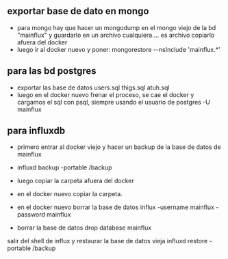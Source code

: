 ## exportar base de dato en mongo
* para mongo hay que hacer un mongodump en el mongo viejo de la bd "mainflux" y guardarlo en un archivo cualquiera.... es archivo copiarlo afuera del docker
* luego ir al docker nuevo y poner: mongorestore --nsInclude 'mainflux.*' 

## para las bd postgres 
* exportar las base de datos users.sql thigs.sql atuh.sql
* luego en el docker nuevo frenar el proceso, se cae el docker y cargamos el sql con psql, siempre usando el usuario de postgres -U mainflux


## para influxdb
* primero entrar al docker viejo y hacer un backup de la base de datos de mainflux
* influxd backup -portable /backup
* luego copiar la carpeta afuera del docker
* en el docker nuevo copiar la carpeta.
* en el docker nuevo borrar la base de datos 
influx -username mainflux -password mainflux

* borrar la base de datos 
drop database mainflux

salir del shell de influx
y restaurar la base de datos vieja
influxd restore -portable /backup
